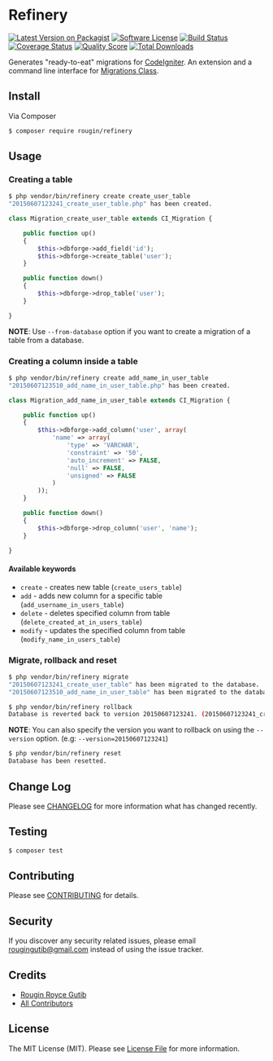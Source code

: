 # Refinery

[![Latest Version on Packagist][ico-version]][link-packagist]
[![Software License][ico-license]](LICENSE.md)
[![Build Status][ico-travis]][link-travis]
[![Coverage Status][ico-scrutinizer]][link-scrutinizer]
[![Quality Score][ico-code-quality]][link-code-quality]
[![Total Downloads][ico-downloads]][link-downloads]

Generates "ready-to-eat" migrations for [CodeIgniter](http://www.codeigniter.com/). An extension and a command line interface for [Migrations Class](http://www.codeigniter.com/user_guide/libraries/migration.html).

## Install

Via Composer

``` bash
$ composer require rougin/refinery
```

## Usage

### Creating a table

``` bash
$ php vendor/bin/refinery create create_user_table
"20150607123241_create_user_table.php" has been created.
```

```php
class Migration_create_user_table extends CI_Migration {

    public function up()
    {
        $this->dbforge->add_field('id');
        $this->dbforge->create_table('user');
    }

    public function down()
    {
        $this->dbforge->drop_table('user');
    }

}
```

**NOTE**: Use `--from-database` option if you want to create a migration of a table from a database.

### Creating a column inside a table

```bash
$ php vendor/bin/refinery create add_name_in_user_table
"20150607123510_add_name_in_user_table.php" has been created.
```

```php
class Migration_add_name_in_user_table extends CI_Migration {

    public function up()
    {
        $this->dbforge->add_column('user', array(
            'name' => array(
                'type' => 'VARCHAR',
                'constraint' => '50',
                'auto_increment' => FALSE,
                'null' => FALSE,
                'unsigned' => FALSE
            )
        ));
    }

    public function down()
    {
        $this->dbforge->drop_column('user', 'name');
    }

}
```

#### Available keywords

* `create` - creates new table (`create_users_table`)
* `add` - adds new column for a specific table (`add_username_in_users_table`)
* `delete` - deletes specified column from table (`delete_created_at_in_users_table`)
* `modify` - updates the specified column from table (`modify_name_in_users_table`)

### Migrate, rollback and reset

```bash
$ php vendor/bin/refinery migrate
"20150607123241_create_user_table" has been migrated to the database.
"20150607123510_add_name_in_user_table" has been migrated to the database.
```

```bash
$ php vendor/bin/refinery rollback
Database is reverted back to version 20150607123241. (20150607123241_create_user_table)
```

**NOTE**: You can also specify the version you want to rollback on using the `--version` option. (e.g: `--version=20150607123241`)

```bash
$ php vendor/bin/refinery reset
Database has been resetted.
```

## Change Log

Please see [CHANGELOG](CHANGELOG.md) for more information what has changed recently.

## Testing

``` bash
$ composer test
```

## Contributing

Please see [CONTRIBUTING](CONTRIBUTING.md) for details.

## Security

If you discover any security related issues, please email rougingutib@gmail.com instead of using the issue tracker.

## Credits

- [Rougin Royce Gutib][link-author]
- [All Contributors][link-contributors]

## License

The MIT License (MIT). Please see [License File](LICENSE.md) for more information.

[ico-version]: https://img.shields.io/packagist/v/rougin/refinery.svg?style=flat-square
[ico-license]: https://img.shields.io/badge/license-MIT-brightgreen.svg?style=flat-square
[ico-travis]: https://img.shields.io/travis/rougin/refinery/master.svg?style=flat-square
[ico-scrutinizer]: https://img.shields.io/scrutinizer/coverage/g/rougin/refinery.svg?style=flat-square
[ico-code-quality]: https://img.shields.io/scrutinizer/g/rougin/refinery.svg?style=flat-square
[ico-downloads]: https://img.shields.io/packagist/dt/rougin/refinery.svg?style=flat-square

[link-packagist]: https://packagist.org/packages/rougin/refinery
[link-travis]: https://travis-ci.org/rougin/refinery
[link-scrutinizer]: https://scrutinizer-ci.com/g/rougin/refinery/code-structure
[link-code-quality]: https://scrutinizer-ci.com/g/rougin/refinery
[link-downloads]: https://packagist.org/packages/rougin/refinery
[link-author]: https://github.com/rougin
[link-contributors]: ../../contributors
